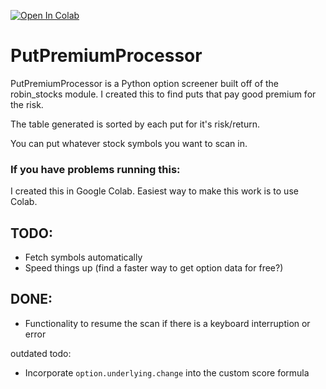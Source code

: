 [![Open In Colab](https://colab.research.google.com/assets/colab-badge.svg)](https://colab.research.google.com/drive/1kss_pt74teFy_Do2QmsrAdawAjlTj_74?usp=sharing)

# PutPremiumProcessor
PutPremiumProcessor is a Python option screener built off of the robin_stocks module. I created this to find puts that pay good premium for the risk.

The table generated is sorted by each put for it's risk/return.

You can put whatever stock symbols you want to scan in. 

### If you have problems running this:
I created this in Google Colab. Easiest way to make this work is to use Colab.

## TODO:
- Fetch symbols automatically
- Speed things up (find a faster way to get option data for free?)

## DONE:
- Functionality to resume the scan if there is a keyboard interruption or error





outdated todo:
- Incorporate `option.underlying.change` into the custom score formula
